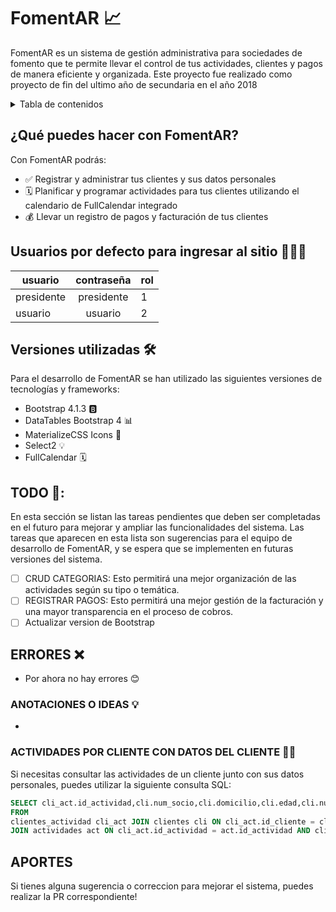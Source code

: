 # FomentAR 📈

FomentAR es un sistema de gestión administrativa para sociedades de fomento que te permite llevar el control de tus actividades, clientes y pagos de manera eficiente y organizada. Este proyecto fue realizado como proyecto de fin del ultimo año de secundaria en el año 2018

<details>
  <summary>Tabla de contenidos</summary>
  <ol>
    <li><a href="#acerca-de">Acerca de</a></li>
    <li><a href="#qué-puedes-hacer-con-fomentar">¿Qué puedes hacer con FomentAR?</a></li>
    <li><a href="#usuarios-por-defecto-para-ingresar-al-sitio">Usuarios</a></li>
    <li><a href="#versiones-utilizadas">Versiones utilizadas 🛠️</a></li>
    <li><a href="#todo">TODO: LIST 📝</a></li>
    <li><a href="#errores">ERRORES ❌</a></li>
    <li><a href="#anotaciones-o-ideas">ANOTACIONES O IDEAS 💡</a></li>
    <li><a href="#actividades-por-cliente-con-datos-del-cliente">ACTIVIDADES POR CLIENTE CON DATOS DEL CLIENTE 🧑‍💻</a></li>
    <li><a href="#aportes">APORTES</a></li>
  </ol>
</details>


## ¿Qué puedes hacer con FomentAR?

Con FomentAR podrás:

-   ✅ Registrar y administrar tus clientes y sus datos personales
-   🗓️ Planificar y programar actividades para tus clientes utilizando el calendario de FullCalendar integrado
-   💰 Llevar un registro de pagos y facturación de tus clientes

## Usuarios por defecto para ingresar al sitio 👨🏻‍💻

| usuario    | contraseña | rol |
| ---------- | :--------: | --- |
| presidente | presidente | 1   |
| usuario    |  usuario   | 2   |

## Versiones utilizadas 🛠️

Para el desarrollo de FomentAR se han utilizado las siguientes versiones de tecnologías y frameworks:

-   Bootstrap 4.1.3 🅱️
-   DataTables Bootstrap 4 📊
-   MaterializeCSS Icons 🎨
-   Select2 💡
-   FullCalendar 🗓️

## TODO 📝:

En esta sección se listan las tareas pendientes que deben ser completadas en el futuro para mejorar y ampliar las funcionalidades del sistema. Las tareas que aparecen en esta lista son sugerencias para el equipo de desarrollo de FomentAR, y se espera que se implementen en futuras versiones del sistema.

-   [ ] CRUD CATEGORIAS: Esto permitirá una mejor organización de las actividades según su tipo o temática.
-   [ ] REGISTRAR PAGOS: Esto permitirá una mejor gestión de la facturación y una mayor transparencia en el proceso de cobros.
-   [ ] Actualizar version de Bootstrap

## ERRORES ❌

-   Por ahora no hay errores 😊

### ANOTACIONES O IDEAS 💡

-

### ACTIVIDADES POR CLIENTE CON DATOS DEL CLIENTE 🧑‍💻

Si necesitas consultar las actividades de un cliente junto con sus datos personales, puedes utilizar la siguiente consulta SQL:

```SQL
SELECT cli_act.id_actividad,cli.num_socio,cli.domicilio,cli.edad,cli.num_domicilio,cli.telefono,cli.id_genero,cli.fecha_nacimiento,cli.fecha_ingreso,cli.DNI,cli.id_cliente,cli.nombre, cli.apellido, act.nombre_actividad
FROM
clientes_actividad cli_act JOIN clientes cli ON cli_act.id_cliente = cli.id_cliente
JOIN actividades act ON cli_act.id_actividad = act.id_actividad AND cli_act.id_cliente = $id_cliente
```

## APORTES

Si tienes alguna sugerencia o correccion para mejorar el sistema, puedes realizar la PR correspondiente!
